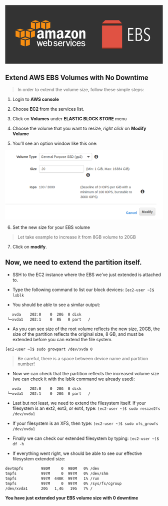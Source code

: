 <img src="icon/ebs.png" align="centre" />

## Extend AWS EBS Volumes with No Downtime
> In order to extend the volume size, follow these simple steps:
1. Login to  **AWS console**

2. Choose **EC2** from the services list.

3. Click on **Volumes** under **ELASTIC BLOCK STORE** menu 

4. Choose the volume that you want to resize, *right click* on **Modify Volume**

5. You’ll see an option window like this one:
<img src="icon/ebs1.png" align="centre" />

6. Set the new size for your EBS volume 
> Let take example to increase it from 8GB volume to 20GB

7. Click on **modify**.

## Now, we need to extend the partition itself.

- SSH to the EC2 instance where the EBS we’ve just extended is attached to.

- Type the following command to list our block devices:
```[ec2-user ~]$ lsblk```

- You should be able to see a similar output:
```NAME    MAJ:MIN RM SIZE RO TYPE MOUNTPOINT
   xvda    202:0    0  20G  0 disk 
 └─xvda1   202:1    0  8G   0 part   /
 ```

- As you can see size of the root volume reflects the new size, 20GB, the size of the partition reflects the original size, 8 GB, and must be extended before you can extend the file system.
```To do so, type the following command:
[ec2-user ~]$ sudo growpart /dev/xvda 0
```
> Be careful, there is a space between device name and partition number!

- Now we can check that the partition reflects the increased volume size (we can check it with the lsblk command we already used):
``` NAME    MAJ:MIN RM SIZE RO TYPE MOUNTPOINT
   xvda    202:0    0  20G  0 disk 
 └─xvda1   202:1    0  20G  0 part   / 
 ```
 
 - Last but not least, we need to extend the filesystem itself. If your filesystem is an ext2, ext3, or ext4, type:
 `[ec2-user ~]$ sudo resize2fs /dev/xvda1`
 
 - If your filesystem is an XFS, then type:
 `[ec2-user ~]$ sudo xfs_growfs /dev/xvda1`
 
 - Finally we can check our extended filesystem by typing:
 `[ec2-user ~]$ df -h`
 
 - If everything went right, we should be able to see our effective filesystem extended size:
 ```Filesystem      Size  Used Avail Use% Mounted on
devtmpfs        980M     0  980M   0% /dev
tmpfs           997M     0  997M   0% /dev/shm
tmpfs           997M  440K  997M   1% /run
tmpfs           997M     0  997M   0% /sys/fs/cgroup
/dev/xvda1      20G   1,4G   19G   7% /
```
**You have just extended your EBS volume size with 0 downtime**
 
